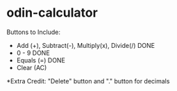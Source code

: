 # odin-calculator
Buttons to Include:
- Add (+), Subtract(-), Multiply(x), Divide(/) DONE
- 0 - 9 DONE
- Equals (=) DONE   
- Clear (AC)

*Extra Credit: "Delete" button and "." button for decimals